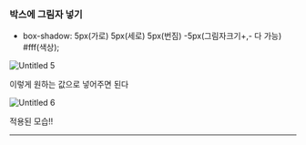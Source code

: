 ### 박스에 그림자 넣기

- box-shadow: 5px(가로) 5px(세로) 5px(번짐) -5px(그림자크기+,- 다 가능) #fff(색상);

![Untitled 5](https://github.com/kimhaaneul/study/assets/158141404/fb315e24-599e-4729-8ece-50125ef32956)


이렇게 원하는 값으로 넣어주면 된다

![Untitled 6](https://github.com/kimhaaneul/study/assets/158141404/0aa72b93-097c-4278-b837-6c95a953171a)


적용된 모습!!

---
